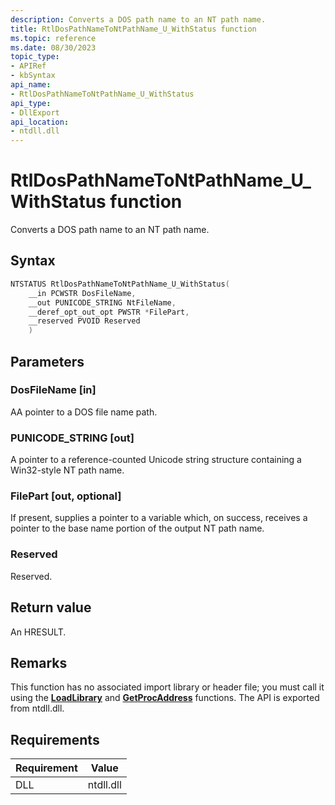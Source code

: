 ```yaml
---
description: Converts a DOS path name to an NT path name.
title: RtlDosPathNameToNtPathName_U_WithStatus function
ms.topic: reference
ms.date: 08/30/2023
topic_type: 
- APIRef
- kbSyntax
api_name: 
- RtlDosPathNameToNtPathName_U_WithStatus
api_type: 
- DllExport
api_location: 
- ntdll.dll
---
```


# RtlDosPathNameToNtPathName_U_WithStatus function

Converts a DOS path name to an NT path name.

## Syntax


```cpp
NTSTATUS RtlDosPathNameToNtPathName_U_WithStatus(
    __in PCWSTR DosFileName,
    __out PUNICODE_STRING NtFileName,
    __deref_opt_out_opt PWSTR *FilePart,
    __reserved PVOID Reserved
    )
```

## Parameters

### DosFileName [in]

AA pointer to a DOS file name path.

### PUNICODE_STRING [out]

A pointer to a reference-counted Unicode string structure containing a Win32-style NT path name.

### FilePart [out, optional]

If present, supplies a pointer to a variable which, on success, receives a pointer to the base name portion of the output NT path name.

### Reserved

Reserved.

## Return value

An HRESULT.

## Remarks

This function has no associated import library or header file; you must call it using the [**LoadLibrary**](/windows/desktop/api/libloaderapi/nf-libloaderapi-loadlibrarya) and [**GetProcAddress**](/windows/desktop/api/libloaderapi/nf-libloaderapi-getprocaddress) functions. The API is exported from ntdll.dll.


## Requirements

| Requirement | Value |
|-----------------------------------|-------------------------------------------------------------------------------------------------------|
| DLL                   | ntdll.dll              |




 
